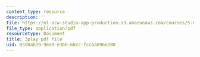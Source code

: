 ```yaml
---
content_type: resource
description: ''
file: https://ol-ocw-studio-app-production.s3.amazonaws.com/courses/5-60-thermodynamics-kinetics-spring-2008/05d8ab199ea8e3b068ccfccaa096e280_RT_v0PhXP5E.pdf
file_type: application/pdf
resourcetype: Document
title: 3play pdf file
uid: 05d8ab19-9ea8-e3b0-68cc-fccaa096e280
---
```

